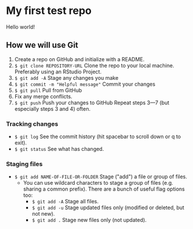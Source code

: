 # My first test repo

Hello world!

## How we will use Git

1. Create a repo on GitHub and initialize with a README.
2. `$ git clone REPOSITORY-URL` Clone the repo to your local machine. Preferably using an RStudio Project.
3. `$ git add -A` Stage any changes you make
4. `$ git commit -m "Helpful message"` Commit your changes
5. `$ git pull` Pull from GitHub
6. Fix any merge conflicts.
7. `$ git push` Push your changes to GitHub
Repeat steps 3—7 (but especially steps 3 and 4) often.

### Tracking changes
* `$ git log` See the commit history (hit spacebar to scroll down or q to exit).
* `$ git status` See what has changed.

### Staging files
* `$ git add NAME-OF-FILE-OR-FOLDER` Stage ("add") a file or group of files.
  + You can use wildcard characters to stage a group of files (e.g. sharing a common prefix). There are a bunch of useful flag options too:
    - `$ git add -A` Stage all files.
    - `$ git add -u` Stage updated files only (modified or deleted, but not new).
    - `$ git add .` Stage new files only (not updated).



